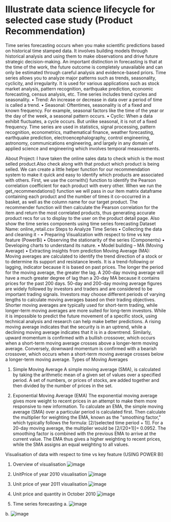 # Illustrate data science lifecycle for selected case study (Product Recommendation)

Time series forecasting occurs when you make scientific predictions based on historical time stamped data. It involves building models through historical analysis and using them to make observations and drive future strategic decision-making. An important distinction in forecasting is that at the time of the work, the future outcome is completely unavailable and can only be estimated through careful analysis and evidence-based priors.
Time series allows you to analyze major patterns such as trends, seasonality, cyclicity, and irregularity. It is used for various applications such as stock market analysis, pattern recognition, earthquake prediction, economic forecasting, census analysis, etc.
Time series includes trend cycles and seasonality. 
•	Trend: An increase or decrease in data over a period of time is called a trend.
•	Seasonal: Oftentimes, seasonality is of a fixed and known frequency. For example, seasonal factors like the time of the year or the day of the week, a seasonal pattern occurs.
•	Cyclic: When a data exhibit fluctuates, a cycle occurs. But unlike seasonal, it is not of a fixed frequency.
Time series are used in statistics, signal processing, pattern recognition, econometrics, mathematical finance, weather forecasting, earthquake prediction, electroencephalography, control engineering, astronomy, communications engineering, and largely in any domain of applied science and engineering which involves temporal measurements.

About Project: I have taken the online sales data to check which is the most selled product.Also check along with that product which product is being selled. We can create a little helper function for our recommendation system to make it quick and easy to identify which products are associated with others. First, we use the corrwith() function to identify the Pearson correlation coefficient for each product with every other. When we run the get_recommendations() function we will pass in our item matrix dataframe containing each product and the number of times it co-occurred in a basket, as well as the column name for our target product. The recommender function will then calculate the Pearson correlation for the item and return the most correlated products, thus generating accurate product recs for us to display to the user on the product detail page. Also show the time series components using time series forecasting
Dataset Name: online_retail.csv
Steps to Analyze Time Series
•	Collecting the data and cleaning it - 
•	Preparing Visualization with respect to time vs key feature (PowerBi)
•	Observing the stationarity of the series (Components)
•	Developing charts to understand its nature.
•	Model building – MA (Moving Average)
•	Extracting insights from prediction 
Moving Average (MA):
Moving averages are calculated to identify the trend direction of a stock or to determine its support and resistance levels. It is a trend-following or lagging, indicator because it is based on past prices.
The longer the period for the moving average, the greater the lag. A 200-day moving average will have a much greater degree of lag than a 20-day MA because it contains prices for the past 200 days. 50-day and 200-day moving average figures are widely followed by investors and traders and are considered to be important trading signals.
Investors may choose different periods of varying lengths to calculate moving averages based on their trading objectives. Shorter moving averages are typically used for short-term trading, while longer-term moving averages are more suited for long-term investors.
While it is impossible to predict the future movement of a specific stock, using technical analysis and research can help make better predictions. A rising moving average indicates that the security is in an uptrend, while a declining moving average indicates that it is in a downtrend.
Similarly, upward momentum is confirmed with a bullish crossover, which occurs when a short-term moving average crosses above a longer-term moving average. Conversely, downward momentum is confirmed with a bearish crossover, which occurs when a short-term moving average crosses below a longer-term moving average.
Types of Moving Averages
1.	Simple Moving Average
A simple moving average (SMA), is calculated by taking the arithmetic mean of a given set of values over a specified period. A set of numbers, or prices of stocks, are added together and then divided by the number of prices in the set.
 
2.	Exponential Moving Average (EMA)
The exponential moving average gives more weight to recent prices in an attempt to make them more responsive to new information. To calculate an EMA, the simple moving average (SMA) over a particular period is calculated first.
Then calculate the multiplier for weighting the EMA, known as the "smoothing factor," which typically follows the formula: [2/(selected time period + 1)]. 
For a 20-day moving average, the multiplier would be [2/(20+1)]= 0.0952. The smoothing factor is combined with the previous EMA to arrive at the current value. The EMA thus gives a higher weighting to recent prices, while the SMA assigns an equal weighting to all values.
 
Visualisation of data with respect to time vs key feature
(USING POWER BI)

1.	Overview of visualisation
![image](https://github.com/Hinal0101/Product_Recommendation/assets/89678274/a4efcdad-2960-4178-b27a-98bfbd34bd1f)

2.	UnitPrice of year 2010 visualisation
![image](https://github.com/Hinal0101/Product_Recommendation/assets/89678274/02636d36-4943-4a9e-a0cb-afbc5df0f0f5)

3.	Unit price of year 2011 visualisation
![image](https://github.com/Hinal0101/Product_Recommendation/assets/89678274/373a2355-ffc3-4fd2-aedb-b3fa943c97e8)

4.	Unit price and quantity in October 2010
![image](https://github.com/Hinal0101/Product_Recommendation/assets/89678274/e7feba15-9c79-440e-9ece-5a4dc6fd0a76)

5.	Time series forecasting 
a. 
![image](https://github.com/Hinal0101/Product_Recommendation/assets/89678274/9570baca-bcb6-4bee-ab80-66f94b639df0)

b.
![image](https://github.com/Hinal0101/Product_Recommendation/assets/89678274/b6577a5b-3108-4ba9-8f99-5ff7229243b4)

